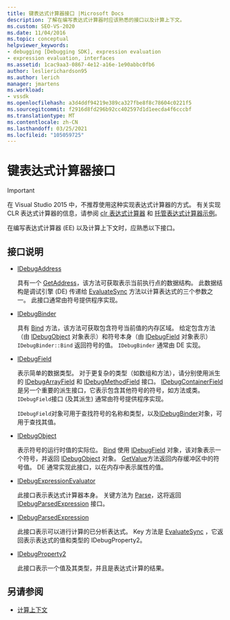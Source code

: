 ```yaml
---
title: 键表达式计算器接口 |Microsoft Docs
description: 了解在编写表达式计算器时应该熟悉的接口以及计算上下文。
ms.custom: SEO-VS-2020
ms.date: 11/04/2016
ms.topic: conceptual
helpviewer_keywords:
- debugging [Debugging SDK], expression evaluation
- expression evaluation, interfaces
ms.assetid: 1cac9aa3-0867-4e12-a16e-1e90abbc0fb6
author: leslierichardson95
ms.author: lerich
manager: jmartens
ms.workload:
- vssdk
ms.openlocfilehash: a3d4ddf94219e389ca327fbe8f8c78604c0221f5
ms.sourcegitcommit: f2916d8fd296b92cc402597d1d1eecda4f6cccbf
ms.translationtype: MT
ms.contentlocale: zh-CN
ms.lasthandoff: 03/25/2021
ms.locfileid: "105059725"
---
```

# <a name="key-expression-evaluator-interfaces"></a>键表达式计算器接口
> [!IMPORTANT]
> 在 Visual Studio 2015 中，不推荐使用这种实现表达式计算器的方式。 有关实现 CLR 表达式计算器的信息，请参阅 [clr 表达式计算器](https://github.com/Microsoft/ConcordExtensibilitySamples/wiki/CLR-Expression-Evaluators) 和 [托管表达式计算器示例](https://github.com/Microsoft/ConcordExtensibilitySamples/wiki/Managed-Expression-Evaluator-Sample)。

 在编写表达式计算器 (EE) 以及计算上下文时，应熟悉以下接口。

## <a name="interface-descriptions"></a>接口说明

- [IDebugAddress](../../extensibility/debugger/reference/idebugaddress.md)

     具有一个 [GetAddress](../../extensibility/debugger/reference/idebugaddress-getaddress.md)，该方法可获取表示当前执行点的数据结构。 此数据结构是调试引擎 (DE) 传递给 [EvaluateSync](../../extensibility/debugger/reference/idebugparsedexpression-evaluatesync.md) 方法以计算表达式的三个参数之一。 此接口通常由符号提供程序实现。

- [IDebugBinder](../../extensibility/debugger/reference/idebugbinder.md)

     具有 [Bind](../../extensibility/debugger/reference/idebugbinder-bind.md) 方法，该方法可获取包含符号当前值的内存区域。 给定包含方法（由 [IDebugObject](../../extensibility/debugger/reference/idebugobject.md) 对象表示）和符号本身（由 [IDebugField](../../extensibility/debugger/reference/idebugfield.md) 对象表示） `IDebugBinder::Bind` 返回符号的值。 `IDebugBinder` 通常由 DE 实现。

- [IDebugField](../../extensibility/debugger/reference/idebugfield.md)

     表示简单的数据类型。 对于更复杂的类型（如数组和方法），请分别使用派生的 [IDebugArrayField](../../extensibility/debugger/reference/idebugarrayfield.md) 和 [IDebugMethodField](../../extensibility/debugger/reference/idebugmethodfield.md) 接口。 [IDebugContainerField](../../extensibility/debugger/reference/idebugcontainerfield.md) 是另一个重要的派生接口，它表示包含其他符号的符号，如方法或类。 `IDebugField`接口 (及其派生) 通常由符号提供程序实现。

     `IDebugField`对象可用于查找符号的名称和类型，以及[IDebugBinder](../../extensibility/debugger/reference/idebugbinder.md)对象，可用于查找其值。

- [IDebugObject](../../extensibility/debugger/reference/idebugobject.md)

     表示符号的运行时值的实际位。 [Bind](../../extensibility/debugger/reference/idebugbinder-bind.md) 使用 [IDebugField](../../extensibility/debugger/reference/idebugfield.md) 对象，该对象表示一个符号，并返回 [IDebugObject](../../extensibility/debugger/reference/idebugobject.md) 对象。 [GetValue](../../extensibility/debugger/reference/idebugobject-getvalue.md)方法返回内存缓冲区中的符号值。 DE 通常实现此接口，以在内存中表示属性的值。

- [IDebugExpressionEvaluator](../../extensibility/debugger/reference/idebugexpressionevaluator.md)

     此接口表示表达式计算器本身。 关键方法为 [Parse](../../extensibility/debugger/reference/idebugexpressionevaluator-parse.md)，这将返回 [IDebugParsedExpression](../../extensibility/debugger/reference/idebugparsedexpression.md) 接口。

- [IDebugParsedExpression](../../extensibility/debugger/reference/idebugparsedexpression.md)

     此接口表示可以进行计算的已分析表达式。 Key 方法是 [EvaluateSync](../../extensibility/debugger/reference/idebugparsedexpression-evaluatesync.md) ，它返回表示表达式的值和类型的 IDebugProperty2。

- [IDebugProperty2](../../extensibility/debugger/reference/idebugproperty2.md)

     此接口表示一个值及其类型，并且是表达式计算的结果。

## <a name="see-also"></a>另请参阅
- [计算上下文](../../extensibility/debugger/evaluation-context.md)

